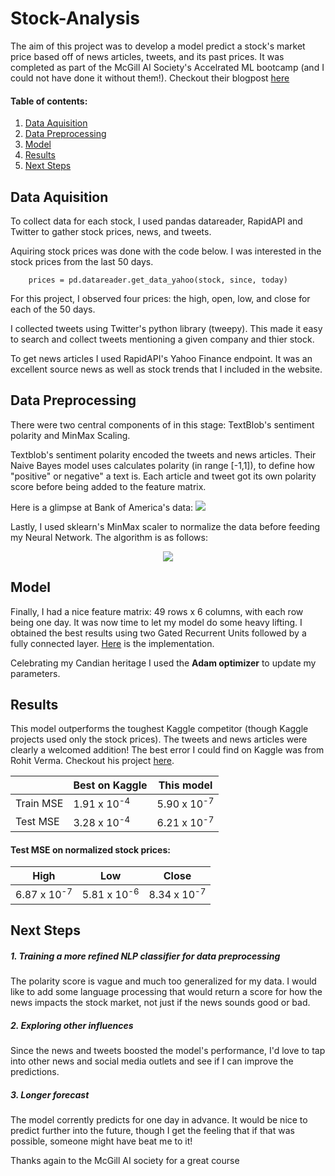 # Stock-Analysis

The aim of this project was to develop a model predict a stock's market price based off of news articles, tweets, and its past prices. 
It was completed as part of the McGill AI Society's Accelrated ML bootcamp (and I could not have done it without them!). Checkout their blogpost [here](https://mcgillai.com/)

#### Table of contents:
1. [Data Aquisition](https://github.com/j-c-carr/Stock-Analysis/blob/master/README.md#data-mining)
2. [Data Preprocessing](https://github.com/j-c-carr/Stock-Analysis/blob/master/README.md#data-preprocessing)
3. [Model](https://github.com/j-c-carr/Stock-Analysis/blob/master/README.md#model)
4. [Results](https://github.com/j-c-carr/Stock-Analysis/blob/master/README.md#results)
5. [Next Steps](https://github.com/j-c-carr/Stock-Analysis/blob/master/README.md#next-steps)

## Data Aquisition

To collect data for each stock, I used pandas datareader, RapidAPI and Twitter to gather stock prices, news, and tweets.

Aquiring stock prices was done with the code below. I was interested in the stock prices from the last 50 days.

```
    prices = pd.datareader.get_data_yahoo(stock, since, today)
```

For this project, I observed four prices: the high, open, low, and close for each of the 50 days.

I collected tweets using Twitter's python library (tweepy). This made it easy to search and collect tweets mentioning a given company and thier stock.

To get news articles I used RapidAPI's Yahoo Finance endpoint. It was an excellent source news as well as stock trends that I included in the website.

 
## Data Preprocessing
There were two central components of in this stage: TextBlob's sentiment polarity and MinMax Scaling.

Textblob's sentiment polarity encoded the tweets and news articles. Their Naive Bayes model uses calculates polarity (in range [-1,1]), to define how "positive" or negative" a text is. Each article and tweet got its own polarity score before being added to the feature matrix.

Here is a glimpse at Bank of America's data:
![](https://github.com/j-c-carr/Stock-Analysis/blob/master/.extras/sampData.png)

Lastly, I used sklearn's MinMax scaler to normalize the data before feeding my Neural Network. The algorithm is as follows:
<p align="center">
<img src="https://latex.codecogs.com/gif.latex?x%5E%7B%27%7D%20%3D%20%5Cfrac%7Bx%20-%20min%28x%29%7D%7Bmax%28x%29%20-%20min%28x%29%7D">
</p>

## Model
Finally, I had a nice feature matrix: 49 rows x 6 columns, with each row being one day. It was now time to let my model do some heavy lifting. I obtained the best results using two Gated Recurrent Units followed by a fully connected layer. [Here](https://github.com/j-c-carr/Stock-Analysis/blob/master/src/model.py) is the implementation.

Celebrating my Candian heritage I used the <strong>Adam optimizer</strong> to update my parameters.

## Results
This model outperforms the toughest Kaggle competitor (though Kaggle projects used only the stock prices). The tweets and news articles were clearly a welcomed addition! The best error I could find on Kaggle was from Rohit Verma. Checkout his project [here](https://github.com/deadskull7/New-York-Stock-Exchange-Predictions-RNN-LSTM).

|           |    Best on Kaggle    |    This model    |
|-----------|----------------------|------------------|
| Train MSE | 1.91 x 10<sup>-4     | 5.90 x 10<sup>-7 |
| Test MSE  | 3.28 x 10<sup>-4     | 6.21 x 10<sup>-7 |


#### Test MSE on normalized stock prices:

|    High          |    Low           |    Close         |
|------------------|------------------|------------------|
| 6.87 x 10<sup>-7 | 5.81 x 10<sup>-6 | 8.34 x 10<sup>-7 |




## Next Steps

##### 1. Training a more refined NLP classifier for data preprocessing
The polarity score is vague and much too generalized for my data. I would like to add some language processing that would return a score for how the news impacts the stock market, not just if the news sounds good or bad.

##### 2. Exploring other influences
Since the news and tweets boosted the model's performance, I'd love to tap into other news and social media outlets and see if I can improve the predictions.

##### 3. Longer forecast
The model corrently predicts for one day in advance. It would be nice to predict further into the future, though I get the feeling that if that was possible, someone might have beat me to it!


Thanks again to the McGill AI society for a great course
